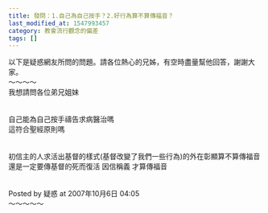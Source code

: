 ```yaml
---
title: 發問：1.自己為自己按手？2.好行為算不算傳福音？
last_modified_at: 1547993457
category: 教會流行觀念的偏差
tags: []
---
```


<p>以下是疑惑網友所問的問題。請各位熱心的兄姊，有空時盡量幫他回答，謝謝大家。<br/><!--more-->～～～～<br/>我想請問各位弟兄姐妹<br/><br/><br/>自己能為自己按手禱告求病醫治嗎<br/>這符合聖經原則嗎<br/><br/><br/>初信主的人求活出基督的樣式(基督改變了我們一些行為)的外在彰顯算不算傳福音 還是一定要傳基督的死而復活 因信稱義 才算傳福音<br/><br/><br/>Posted by 疑惑 at 2007年10月6日 04:05 <br/>～～～～～<br/><br/></p>